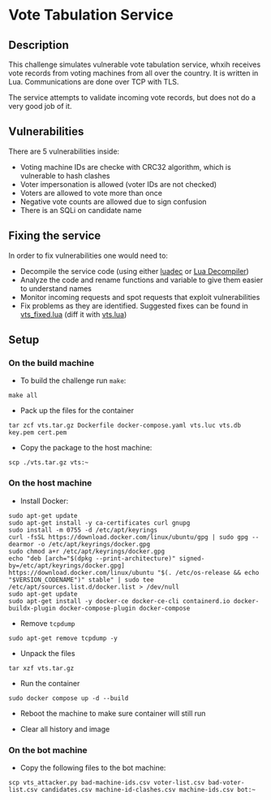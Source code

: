 # Vote Tabulation Service

## Description

This challenge simulates vulnerable vote tabulation service, whxih receives vote records from voting machines from all over the country. It is written in Lua. Communications are done over TCP with TLS.

The service attempts to validate incoming vote records, but does not do a very good job of it.

## Vulnerabilities

There are 5 vulnerabilities inside:

* Voting machine IDs are checke with CRC32 algorithm, which is vulnerable to hash clashes
* Voter impersonation is allowed (voter IDs are not checked)
* Voters are allowed to vote more than once
* Negative vote counts are allowed due to sign confusion
* There is an SQLi on candidate name

## Fixing the service

In order to fix vulnerabilities one would need to:
* Decompile the service code (using either [luadec](https://github.com/viruscamp/luadec) or [Lua Decompiler](https://luadec.metaworm.site/))
* Analyze the code and rename functions and variable to give them easier to understand names
* Monitor incoming requests and spot requests that exploit vulnerabilities
* Fix problems as they are identified. Suggested fixes can be found in [vts_fixed.lua](./vts_fixed.lua) (diff it with [vts.lua](./vts.lua))

## Setup

### On the build machine

* To build the challenge run `make`:

```
make all
```

* Pack up the files for the container 

```
tar zcf vts.tar.gz Dockerfile docker-compose.yaml vts.luc vts.db key.pem cert.pem
```

* Copy the package to the host machine:

```
scp ./vts.tar.gz vts:~
```

### On the host machine

* Install Docker:

```
sudo apt-get update
sudo apt-get install -y ca-certificates curl gnupg
sudo install -m 0755 -d /etc/apt/keyrings
curl -fsSL https://download.docker.com/linux/ubuntu/gpg | sudo gpg --dearmor -o /etc/apt/keyrings/docker.gpg
sudo chmod a+r /etc/apt/keyrings/docker.gpg
echo "deb [arch="$(dpkg --print-architecture)" signed-by=/etc/apt/keyrings/docker.gpg] https://download.docker.com/linux/ubuntu "$(. /etc/os-release && echo "$VERSION_CODENAME")" stable" | sudo tee /etc/apt/sources.list.d/docker.list > /dev/null
sudo apt-get update
sudo apt-get install -y docker-ce docker-ce-cli containerd.io docker-buildx-plugin docker-compose-plugin docker-compose
```

* Remove `tcpdump`

```
sudo apt-get remove tcpdump -y
```

* Unpack the files

```
tar xzf vts.tar.gz
```

* Run the container

```
sudo docker compose up -d --build
```

* Reboot the machine to make sure container will still run

* Clear all history and image

### On the bot machine

* Copy the following files to the bot machine:

```
scp vts_attacker.py bad-machine-ids.csv voter-list.csv bad-voter-list.csv candidates.csv machine-id-clashes.csv machine-ids.csv bot:~
```